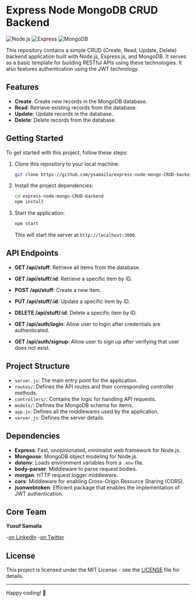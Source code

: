 # Express Node MongoDB CRUD Backend

![Node.js](https://img.shields.io/badge/Node.js-14.x%20%7C%2016.x%20%7C%2018.x-green)
![Express](https://img.shields.io/badge/Express-4.x-red)
![MongoDB](https://img.shields.io/badge/MongoDB-4.x%20%7C%205.x%20%7C%206.x-blue)

This repository contains a simple CRUD (Create, Read, Update, Delete) backend application built with Node.js, Express.js, and MongoDB. It serves as a basic template for building RESTful APIs using these technologies. It also features authentication using the JWT technology.

## Features

- **Create**: Create new records in the MongoDB database.
- **Read**: Retrieve existing records from the database.
- **Update**: Update records in the database.
- **Delete**: Delete records from the database.

## Getting Started

To get started with this project, follow these steps:

1. Clone this repository to your local machine:

   ```bash
   git clone https://github.com/ysamaila/express-node-mongo-CRUD-backend.git
   ```

2. Install the project dependencies:

   ```bash
   cd express-node-mongo-CRUD-backend
   npm install
   ```

3. Start the application:

   ```bash
   npm start
   ```

   This will start the server at `http://localhost:3000`.

## API Endpoints

- **GET /api/stuff**: Retrieve all items from the database.
- **GET /api/stuff/:id**: Retrieve a specific item by ID.
- **POST /api/stuff**: Create a new item.
- **PUT /api/stuff/:id**: Update a specific item by ID.
- **DELETE /api/stuff/:id**: Delete a specific item by ID.

- **GET /api/auth/login**: Allow user to login after credentials are authenticated.
- **GET /api/auth/signup**: Allow user to sign up after verifying that user does not exist.

## Project Structure

- `server.js`: The main entry point for the application.
- `routes/`: Defines the API routes and their corresponding controller methods.
- `controllers/`: Contains the logic for handling API requests.
- `models/`: Defines the MongoDB schema for items.
- `app.js`: Defines all the middlewares used by the application.
- `server.js`: Defines the server details.

## Dependencies

- **Express**: Fast, unopinionated, minimalist web framework for Node.js.
- **Mongoose**: MongoDB object modeling for Node.js.
- **dotenv**: Loads environment variables from a `.env` file.
- **body-parser**: Middleware to parse request bodies.
- **morgan**: HTTP request logger middleware.
- **cors**: Middleware for enabling Cross-Origin Resource Sharing (CORS).
- **jsonwebtoken**: Efficient package that enables the implementation of JWT authentication.

## Core Team

**Yusuf Samaila**

-[on LinkedIn](https://www.linkedin.com/in/yusufsd) -[on Twitter](https://twitter.com/ysamaila_)

## License

This project is licensed under the MIT License - see the [LICENSE](LICENSE) file for details.

---

Happy coding! 🚀

